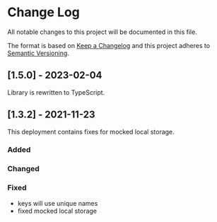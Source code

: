 
# Change Log
All notable changes to this project will be documented in this file.

The format is based on [Keep a Changelog](http://keepachangelog.com/)
and this project adheres to [Semantic Versioning](http://semver.org/).

## [1.5.0] - 2023-02-04

Library is rewritten to TypeScript.

## [1.3.2] - 2021-11-23

This deployment contains fixes for mocked local storage.

### Added

### Changed

### Fixed
  - keys will use unique names
  - fixed mocked local storage
